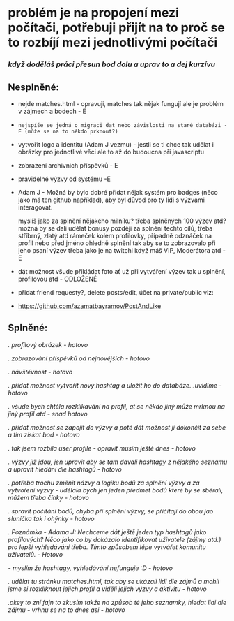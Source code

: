 # problém je na propojení mezi počítači, potřebuji přijít na to proč se to rozbíjí mezi jednotlivými počítači #
### _když doděláš práci přesun bod dolu a uprav to a dej kurzívu_ ###


## Nesplněné: ##

- nejde matches.html - opravuji, matches tak nějak fungují ale je problém v zájmech a bodech - E
-     nejspíše se jedná o migraci dat nebo závislosti na staré databázi - E (může se na to někdo prknout?)

- vytvořit logo a identitu (Adam J vezmu) - jestli se ti chce tak udělat i obrázky pro jednotlivé věci ale to až do budoucna při javascriptu
  
- zobrazení archivnich příspěvků - E

- pravidelné výzvy od systému -E

- Adam J - Možná by bylo dobré přidat nějak systém pro badges (něco jako má ten github například), aby byl důvod pro ty lidi s výzvami interagovat. 

    myslíš jako za splnění nějakého milníku? třeba splněných 100 výzev atd? možná by se dali udělat bonusy později za splnění techto cílů, třeba stříbrný, zlatý atd rámeček kolem profilovky, případně odznáček na      profil nebo před jméno ohledně splnění tak aby se to zobrazovalo při jeho psaní výzev třeba jako je na twitchi když máš VIP, Moderátora atd - E

- dát možnost všude přikládat foto ať už při vytváření výzev tak u splnění, profilovou atd - ODLOŽENÉ


- přidat friend requesty?, delete posts/edit, účet na private/public viz:
- https://github.com/azamatbayramov/PostAndLike

## Splněné: ##

_. profilový obrázek - hotovo_

_. zobrazování příspěvků od nejnovějších - hotovo_

_. návštěvnost - hotovo_

_. přidat možnost vytvořit nový hashtag a uložit ho do databáze...uvidíme - hotovo_

_. všude bych chtěla rozklikavání na profil, at se někdo jiný může mrknou na jiný profil atd - snad hotovo_

_. přidat možnost se zapojit do výzvy a poté dát možnost ji dokončit za sebe a tím získat bod - hotovo_

_. tak jsem rozbila user profile - opravit musím ještě dnes - hotovo_

_. výzvy již jdou, jen upravit aby se tam davali hashtagy z nějakého seznamu a upravit hledání dle hashtagů - hotovo_

_. potřeba trochu změnit názvy a logiku bodů za splnění výzvy a za vytvoření výzvy - udělala bych jen jeden předmet bodů které by se sbérali, můžem třeba čínky - hotovo_

_. spravit počítání bodů, chyba při splnění výzvy, se přičítají do obou jao sluníčka tak i ohýnky - hotovo_

_. Poznámka - Adama J: Nechceme dát ještě jeden typ hashtagů jako profilových? Něco jako co by dokázalo identifikovat uživatele (zájmy atd.) pro lepší vyhledávání třeba. Tímto způsobem lépe vytvářet komunitu uživatelů. - Hotovo_

_- myslím že hashtagy, vyhledávání nefunguje :D - hotovo_

_. udělat tu stránku matches.html, tak aby se ukázali lidi dle zájmů a mohli jsme si rozkliknout jejich profil a viděli jejich výzvy a aktivitu - hotovo_

_.okey to zní fajn to zkusím takže na způsob té jeho seznamky, hledat lidi dle zájmu - vrhnu se na to dnes asi - hotovo_
